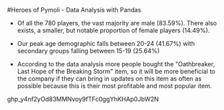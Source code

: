 #Heroes of Pymoli -  Data Analysis with Pandas

- Of all the 780 players, the vast majority are male (83.59%). There also exists, a smaller, but notable proportion of female players (14.49%).

- Our peak age demographic falls between 20-24 (41.67%) with secondary groups falling between 15-19 (25.64%)

- According to the data analysis more people bought the "Oathbreaker, Last Hope of the Breaking Storm" item, so it will be more beneficial to the company if they can bring in updates on this item as often as possible because this is their most profitable and most popular item.

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
